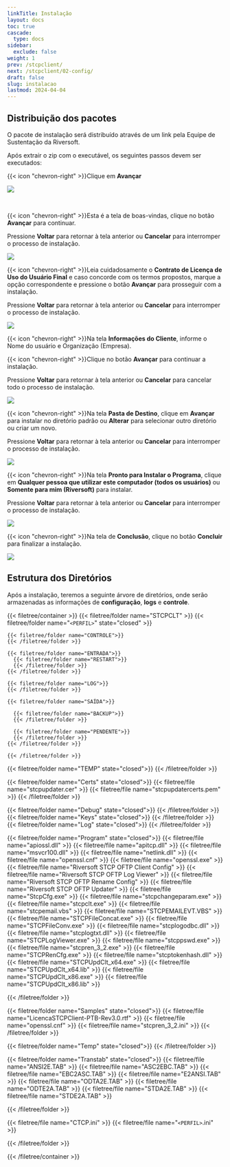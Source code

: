 ```yaml
---
linkTitle: Instalação
layout: docs
toc: true
cascade:
  type: docs
sidebar:
  exclude: false
weight: 1
prev: /stcpclient/
next: /stcpclient/02-config/
draft: false
slug: instalacao
lastmod: 2024-04-04
---
```

## Distribuição dos pacotes

O pacote de instalação será distribuído através de um link pela Equipe de Sustentação da Riversoft.

Após extrair o zip com o executável, os seguintes passos devem ser executados:

{{< icon "chevron-right" >}}Clique em **Avançar**

![](img/clt-02.png)

<br>

{{< icon "chevron-right" >}}Esta é a tela de boas-vindas, clique no botão **Avançar** para continuar.

Pressione **Voltar** para retornar à tela anterior ou **Cancelar** para interromper o processo de instalação.

![](img/clt-01.png)

{{< icon "chevron-right" >}}Leia cuidadosamente o **Contrato de Licença de Uso do Usuário Final** e caso concorde com os termos propostos, marque a opção correspondente e pressione o botão **Avançar** para prosseguir com a instalação.

Pressione **Voltar** para retornar à tela anterior ou **Cancelar** para interromper o processo de instalação.

![](img/clt-03.png)

{{< icon "chevron-right" >}}Na tela **Informações do Cliente**, informe o Nome do usuário e Organização (Empresa).

{{< icon "chevron-right" >}}Clique no botão **Avançar** para continuar a instalação.

Pressione **Voltar** para retornar à tela anterior ou **Cancelar** para cancelar todo o processo de instalação.

![](img/clt-04.png)

{{< icon "chevron-right" >}}Na tela **Pasta de Destino**, clique em **Avançar** para instalar no diretório padrão ou **Alterar** para selecionar outro diretório ou criar um novo.

Pressione **Voltar** para retornar à tela anterior ou **Cancelar** para interromper o processo de instalação.

![](img/clt-05.png)

{{< icon "chevron-right" >}}Na tela **Pronto para Instalar o Programa**, clique em **Qualquer pessoa que utilizar este computador (todos os usuários)** ou **Somente para mim (Riversoft)** para instalar.

Pressione **Voltar** para retornar à tela anterior ou **Cancelar** para interromper o processo de instalação.

![](img/clt-06.png)

{{< icon "chevron-right" >}}Na tela de **Conclusão**, clique no botão **Concluir** para finalizar a instalação.

![](img/clt-07.png)

## Estrutura dos Diretórios

Após a instalação, teremos a seguinte árvore de diretórios, onde serão armazenadas as informações de **configuração**, **logs** e **controle**.

{{< filetree/container >}}
  {{< filetree/folder name="STCPCLT" >}}
    {{< filetree/folder name="`<PERFIL>`" state="closed" >}}

    {{< filetree/folder name="CONTROLE">}}
    {{< /filetree/folder >}}

    {{< filetree/folder name="ENTRADA">}}
      {{< filetree/folder name="RESTART">}}
      {{< /filetree/folder >}}
    {{< /filetree/folder >}}

    {{< filetree/folder name="LOG">}}
    {{< /filetree/folder >}}

    {{< filetree/folder name="SAÍDA">}}

      {{< filetree/folder name="BACKUP">}}
      {{< /filetree/folder >}}

      {{< filetree/folder name="PENDENTE">}}
      {{< /filetree/folder >}}
    {{< /filetree/folder >}}

    {{< /filetree/folder >}}

  {{< filetree/folder name="TEMP" state="closed">}}
  {{< /filetree/folder >}}

  {{< filetree/folder name="Certs" state="closed">}}
    {{< filetree/file name="stcpupdater.cer" >}}
    {{< filetree/file name="stcpupdatercerts.pem" >}}
  {{< /filetree/folder >}}

  {{< filetree/folder name="Debug" state="closed">}}
  {{< /filetree/folder >}}
  {{< filetree/folder name="Keys" state="closed">}}
  {{< /filetree/folder >}}
  {{< filetree/folder name="Log" state="closed">}}
  {{< /filetree/folder >}}

  {{< filetree/folder name="Program" state="closed">}}
    {{< filetree/file name="apiossl.dll" >}}
    {{< filetree/file name="apitcp.dll" >}}
    {{< filetree/file name="msvcr100.dll" >}}
    {{< filetree/file name="netlink.dll" >}}
    {{< filetree/file name="openssl.cnf" >}}
    {{< filetree/file name="openssl.exe" >}}
    {{< filetree/file name="Riversoft STCP OFTP Client Config" >}}
    {{< filetree/file name="Riversoft STCP OFTP Log Viewer" >}}
    {{< filetree/file name="Riversoft STCP OFTP Rename Config" >}}
    {{< filetree/file name="Riversoft STCP OFTP Updater" >}}
    {{< filetree/file name="StcpCfg.exe"  >}}
    {{< filetree/file name="stcpchangeparam.exe" >}}
    {{< filetree/file name="stcpclt.exe" >}}
    {{< filetree/file name="stcpemail.vbs" >}}
    {{< filetree/file name="STCPEMAILEVT.VBS" >}}
    {{< filetree/file name="STCPFileConcat.exe" >}}
    {{< filetree/file name="STCPFileConv.exe" >}}
    {{< filetree/file name="stcplogodbc.dll" >}}
    {{< filetree/file name="stcplogtxt.dll" >}}
    {{< filetree/file name="STCPLogViewer.exe" >}}
    {{< filetree/file name="stcppswd.exe" >}}
    {{< filetree/file name="stcpren_3_2.exe" >}}
    {{< filetree/file name="STCPRenCfg.exe" >}}
    {{< filetree/file name="stcptokenhash.dll" >}}
    {{< filetree/file name="STCPUpdClt_x64.exe" >}}
    {{< filetree/file name="STCPUpdClt_x64.lib" >}}
    {{< filetree/file name="STCPUpdClt_x86.exe" >}}
    {{< filetree/file name="STCPUpdClt_x86.lib" >}}

  {{< /filetree/folder >}}

  {{< filetree/folder name="Samples" state="closed">}}
    {{< filetree/file name="LicencaSTCPClient-PTB-Rev3.0.rtf" >}}
    {{< filetree/file name="openssl.cnf" >}}
    {{< filetree/file name="stcpren_3_2.ini" >}}
  {{< /filetree/folder >}}

  {{< filetree/folder name="Temp" state="closed">}}
  {{< /filetree/folder >}}

  {{< filetree/folder name="Transtab" state="closed">}}
    {{< filetree/file name="ANSI2E.TAB" >}}
    {{< filetree/file name="ASC2EBC.TAB" >}}
    {{< filetree/file name="EBC2ASC.TAB" >}}
    {{< filetree/file name="E2ANSI.TAB" >}}
    {{< filetree/file name="ODTA2E.TAB" >}}
    {{< filetree/file name="ODTE2A.TAB" >}}
    {{< filetree/file name="STDA2E.TAB" >}}
    {{< filetree/file name="STDE2A.TAB" >}}

  {{< /filetree/folder >}}

  {{< filetree/file name="CTCP.ini" >}}
  {{< filetree/file name="`<PERFIL>`.ini" >}}

  {{< /filetree/folder >}}

{{< /filetree/container >}}




